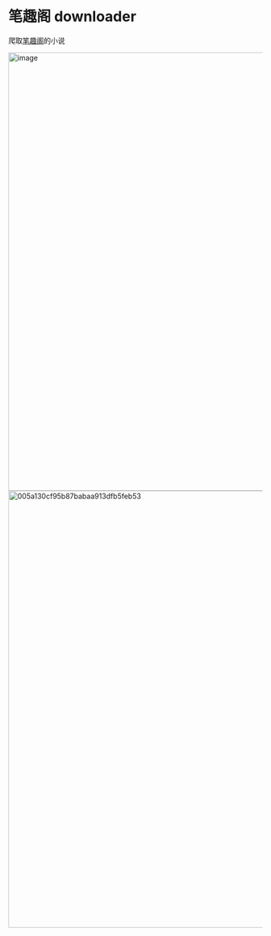 #  笔趣阁 downloader
爬取[笔趣阁](https://www.biquge7.xyz/)的小说

<img width="867" alt="image" src="https://github.com/2433924494/-downloader/assets/37336617/11a7450a-b8b3-4b4c-8964-e0734e63a9a9">

<img width="864" alt="005a130cf95b87babaa913dfb5feb53" src="https://github.com/2433924494/-downloader/assets/37336617/151fc534-a217-4927-8765-ddd80b40d89e">
